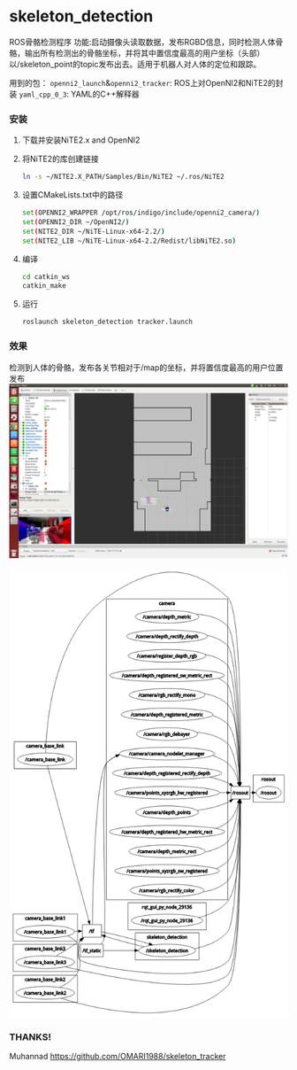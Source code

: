 skeleton_detection
===============
ROS骨骼检测程序
功能:启动摄像头读取数据，发布RGBD信息，同时检测人体骨骼，输出所有检测出的骨骼坐标，并将其中置信度最高的用户坐标（头部）以/skeleton_point的topic发布出去。适用于机器人对人体的定位和跟踪。

用到的包：
`openni2_launch`&`openni2_tracker`: ROS上对OpenNI2和NiTE2的封装
`yaml_cpp_0_3`: YAML的C++解释器

### 安装

1. 下载并安装NiTE2.x and OpenNI2 

2. 将NiTE2的库创建链接

    ```bash
	ln -s ~/NITE2.X_PATH/Samples/Bin/NiTE2 ~/.ros/NiTE2
    ```

3. 设置CMakeLists.txt中的路径

    ```bash
	set(OPENNI2_WRAPPER /opt/ros/indigo/include/openni2_camera/)
	set(OPENNI2_DIR ~/OpenNI2/)
	set(NITE2_DIR ~/NiTE-Linux-x64-2.2/)
	set(NITE2_LIB ~/NiTE-Linux-x64-2.2/Redist/libNiTE2.so)
    ```

4. 编译

    ```bash
    cd catkin_ws
    catkin_make
    ```

5. 运行

    ```bash
    roslaunch skeleton_detection tracker.launch
    ```


### 效果
检测到人体的骨骼，发布各关节相对于/map的坐标，并将置信度最高的用户位置发布
![demo](http://github.com/sychaichangkun/skeleton_detection/raw/master/images/pic1.png)

![demo](http://github.com/sychaichangkun/skeleton_detection/raw/master/images/pic2.png)


### THANKS!
Muhannad
https://github.com/OMARI1988/skeleton_tracker
